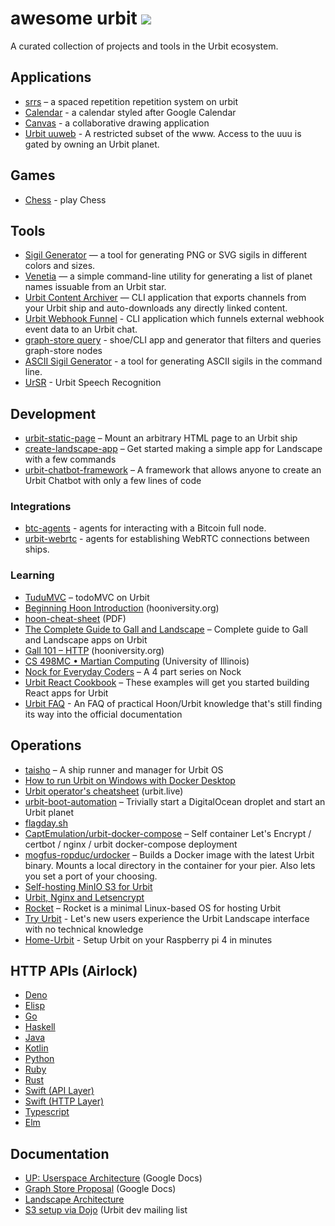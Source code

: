 # awesome urbit [![](https://img.shields.io/badge/~-awesome%20urbit-lightgrey)](https://github.com/urbit/awesome-urbit)
A curated collection of projects and tools in the Urbit ecosystem.

## Applications

- [srrs](https://github.com/ryjm/srrs) – a spaced repetition repetition system on urbit
- [Calendar](https://github.com/taalhavras/ucal) - a calendar styled after Google Calendar
- [Canvas](https://github.com/yosoyubik/canvas) - a collaborative drawing application
- [Urbit uuweb](http://ashtree.systems/uuulogin/login.html) - A restricted subset of the www. Access to the uuu is gated by owning an Urbit planet.

## Games

- [Chess](https://sr.ht/~ray/urbit-chess) - play Chess

## Tools

- [Sigil Generator](https://sigil.azimuth.network/) — a tool for generating PNG or SVG sigils in different colors and sizes.
- [Venetia](https://github.com/tylershuster/venetia) — a simple command-line utility for generating a list of planet names issuable from an Urbit star.
- [Urbit Content Archiver](https://github.com/robkorn/urbit-content-archiver) — CLI application that exports channels from your Urbit ship and auto-downloads any directly linked content.
- [Urbit Webhook Funnel](https://github.com/robkorn/urbit-webhook-funnel) - CLI application which funnels external webhook event data to an Urbit chat.
- [graph-store query](https://github.com/h5gq3/graph-query) - shoe/CLI app and generator that filters and queries graph-store nodes
- [ASCII Sigil Generator](https://github.com/textprotocol/sigil) - a tool for generating ASCII sigils in the command line.
- [UrSR](https://github.com/hosted-fornet/ursr) - Urbit Speech Recognition

## Development

- [urbit-static-page](https://github.com/matildepark/urbit-static-page/) – Mount an arbitrary HTML page to an Urbit ship
- [create-landscape-app](https://github.com/urbit/create-landscape-app) – Get started making a simple app for Landscape with a few commands
- [urbit-chatbot-framework](https://github.com/robkorn/urbit-chatbot-framework) – A framework that allows anyone to create an Urbit Chatbot with only a few lines of code

### Integrations

- [btc-agents](https://github.com/timlucmiptev/btc-agents) - agents for interacting with a Bitcoin full node.
- [urbit-webrtc](https://github.com/black-river-software/urbit-webrtc) - agents for establishing WebRTC connections between ships.

### Learning 

- [TuduMVC](https://github.com/rabsef-bicrym/tudumvc/) – todoMVC on Urbit
- [Beginning Hoon Introduction](https://hooniversity.org/beginning-hoon-introduction-2/) (hooniversity.org)
- [hoon-cheat-sheet](https://media.urbit.org/docs/hooncard-unbranded-2021-09-12.pdf) (PDF)
- [The Complete Guide to Gall and Landscape](https://github.com/timlucmiptev/gall-guide) – Complete guide to Gall and Landscape apps on Urbit
- [Gall 101 – HTTP](https://hooniversity.org/gall-101-http/) (hooniversity.org)
- [CS 498MC • Martian Computing](https://davis68.github.io/martian-computing/) (University of Illinois)
- [Nock for Everyday Coders](https://blog.timlucmiptev.space/part1.html) – A 4 part series on Nock
- [Urbit React Cookbook](https://github.com/witfyl-ravped/urbit-react-cookbook) – These examples will get you started building React apps for Urbit
- [Urbit FAQ](https://github.com/ashelkovnykov/urbit-faq) - An FAQ of practical Hoon/Urbit knowledge that's still finding its way into the official documentation

## Operations

- [taisho](https://github.com/arthyn/taisho) – A ship runner and manager for Urbit OS
- [How to run Urbit on Windows with Docker Desktop](https://gist.github.com/botter-nidnul/bc55769afe006de6f93b27390e5d1267)
- [Urbit operator's cheatsheet](https://blog.urbit.live/urbit-operators-cheatsheet/) (urbit.live)
- [urbit-boot-automation](https://github.com/nisfeb/urbit-boot-automation) – Trivially start a DigitalOcean droplet and start an Urbit planet
- [flagday.sh](https://gist.github.com/philipcmonk/8e3d095b9545069237c759cd9aad32c2#file-flagday-sh-L175-L176)
- [CaptEmulation/urbit-docker-compose](https://github.com/CaptEmulation/urbit-docker-compose) – Self container Let's Encrypt / certbot / nginx / urbit docker-compose deployment
- [mogfus-ropduc/urdocker](https://github.com/mogfus-ropduc/urdocker) – Builds a Docker image with the latest Urbit binary. Mounts a local directory in the container for your pier. Also lets you set a port of your choosing.
- [Self-hosting MinIO S3 for Urbit](https://subject.network/posts/free-urbit-s3-minio/)
- [Urbit, Nginx and Letsencrypt](https://subject.network/posts/urbit-nginx-letsencrypt/)
- [Rocket](https://github.com/forfel-norfel/rocket) – Rocket is a minimal Linux-based OS for hosting Urbit
- [Try Urbit](https://github.com/mikeosborne/tryurbit) - Let's new users experience the Urbit Landscape interface with no technical knowledge
- [Home-Urbit](https://github.com/OdysLam/home-urbit) - Setup Urbit on your Raspberry pi 4 in minutes


## HTTP APIs (Airlock)

- [Deno](https://github.com/tomholford/denurbit)
- [Elisp](https://github.com/clonex10100/urbit-api.el)
- [Go](https://github.com/cmarcelo/go-urbit)
- [Haskell](https://github.com/bsima/haskell-urbit-api)
- [Java](https://github.com/ynx0/airlock)
- [Kotlin](https://github.com/gilletteonmeheleparim/urbit_http_api)
- [Python](https://github.com/baudtack/urlock-py)
- [Ruby](https://github.com/Zaxonomy/urbit-ruby)
- [Rust](https://github.com/robkorn/rust-urbit-http-api)
- [Swift (API Layer)](https://github.com/dclelland/UrsusAPI)
- [Swift (HTTP Layer)](http://github.com/dclelland/UrsusHTTP)
- [Typescript](https://github.com/tylershuster/urbit)
- [Elm](https://github.com/figbus/elm-urbit-api)

## Documentation

- [UP: Userspace Architecture](https://docs.google.com/document/d/1hS_UuResG1S4j49_H-aSshoTOROKBnGoJAaRgOipf54/edit) (Google Docs)
- [Graph Store Proposal](https://docs.google.com/document/d/1-Gwfg442kV3cdfG7NnWPEf2TMa3uLUTAKkZD70ALZkE/edit) (Google Docs)
- [Landscape Architecture](https://docs.google.com/document/d/10MnlRo29L7h0rLf6hB3s6l--KeCak3lnAJiZb5osmtY/edit)
- [S3 setup via Dojo](https://groups.google.com/a/urbit.org/g/dev/c/JUE12GFg2C8/m/gMLKsweKCAAJ) (Urbit dev mailing list

